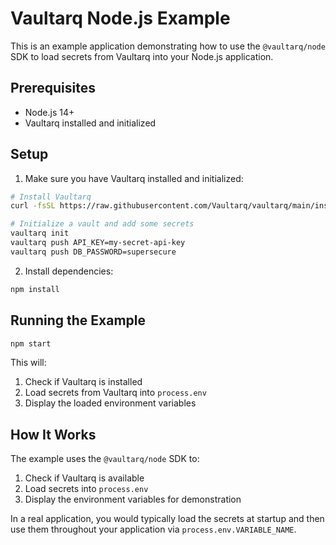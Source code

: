 # Vaultarq Node.js Example

This is an example application demonstrating how to use the `@vaultarq/node` SDK to load secrets from Vaultarq into your Node.js application.

## Prerequisites

- Node.js 14+
- Vaultarq installed and initialized

## Setup

1. Make sure you have Vaultarq installed and initialized:

```bash
# Install Vaultarq
curl -fsSL https://raw.githubusercontent.com/Vaultarq/vaultarq/main/install.sh | bash

# Initialize a vault and add some secrets
vaultarq init
vaultarq push API_KEY=my-secret-api-key
vaultarq push DB_PASSWORD=supersecure
```

2. Install dependencies:

```bash
npm install
```

## Running the Example

```bash
npm start
```

This will:
1. Check if Vaultarq is installed
2. Load secrets from Vaultarq into `process.env`
3. Display the loaded environment variables

## How It Works

The example uses the `@vaultarq/node` SDK to:

1. Check if Vaultarq is available
2. Load secrets into `process.env`
3. Display the environment variables for demonstration

In a real application, you would typically load the secrets at startup and then use them throughout your application via `process.env.VARIABLE_NAME`. 